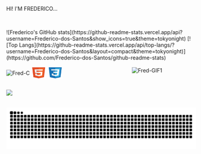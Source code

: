 HI! I'M FREDERICO...
##
<div style="display: inline_block"><br>
![Frederico's GitHub stats](https://github-readme-stats.vercel.app/api?username=Frederico-dos-Santos&show_icons=true&theme=tokyonight)
[![Top Langs](https://github-readme-stats.vercel.app/api/top-langs/?username=Frederico-dos-Santos&layout=compact&theme=tokyonight)](https://github.com/Frederico-dos-Santos/github-readme-stats)
</div>


<div style="display: inline_block"><br>
  <img align="center" alt="Fred-C" height="30" width="40" src="https://cdn.jsdelivr.net/gh/devicons/devicon/icons/c/c-original.svg">
  <img align="center" alt="Fred-HTML" height="30" width="40" src="https://raw.githubusercontent.com/devicons/devicon/master/icons/html5/html5-original.svg">
  <img align="center" alt="Fred-CSS" height="30" width="40" src="https://raw.githubusercontent.com/devicons/devicon/master/icons/css3/css3-original.svg">
  <img align="right" alt="Fred-GIF1" height "120" width="170" src="https://qph.fs.quoracdn.net/main-qimg-b2ac7ca9c86c08ae76ae2bf644e756ba">
</div>

##
<a href = "mailto:fredericoandrade7@gmail.com"><img src="https://img.shields.io/badge/Gmail-D14836?style=for-the-badge&logo=gmail&logoColor=white" target="_blank"></a>
##
 ![Snake animation](https://github.com/Frederico-dos-Santos/Frederico-dos-Santos/blob/output/github-contribution-grid-snake.svg)
 
 
